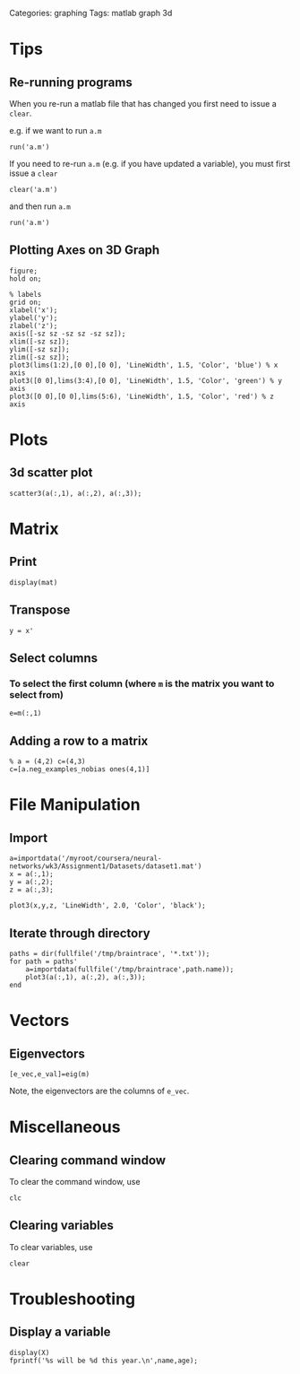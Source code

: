 Categories: graphing
Tags: matlab
	  graph
	  3d

# Tips

## Re-running programs

When you re-run a matlab file that has changed you first need to issue a `clear`.

e.g. if we want to run `a.m`

	run('a.m')

If you need to re-run `a.m` (e.g. if you have updated a variable), you must first issue a `clear`

	clear('a.m')


and then run `a.m`

	run('a.m')

## Plotting Axes on 3D Graph

	figure;
	hold on;
	
	% labels
	grid on;
	xlabel('x');
	ylabel('y');
	zlabel('z');
	axis([-sz sz -sz sz -sz sz]);
	xlim([-sz sz]);
	ylim([-sz sz]);
	zlim([-sz sz]);
	plot3(lims(1:2),[0 0],[0 0], 'LineWidth', 1.5, 'Color', 'blue') % x axis
	plot3([0 0],lims(3:4),[0 0], 'LineWidth', 1.5, 'Color', 'green') % y axis
	plot3([0 0],[0 0],lims(5:6), 'LineWidth', 1.5, 'Color', 'red') % z axis

# Plots

## 3d scatter plot

	scatter3(a(:,1), a(:,2), a(:,3));

# Matrix

## Print

	display(mat)

## Transpose

	y = x'

## Select columns

### To select the first column (where `m` is the matrix you want to select from)

	e=m(:,1)


## Adding a row to a matrix

	% a = (4,2) c=(4,3)
	c=[a.neg_examples_nobias ones(4,1)]

# File Manipulation

## Import

	a=importdata('/myroot/coursera/neural-networks/wk3/Assignment1/Datasets/dataset1.mat')
	x = a(:,1);
	y = a(:,2);
	z = a(:,3);

	plot3(x,y,z, 'LineWidth', 2.0, 'Color', 'black');	

## Iterate through directory


	paths = dir(fullfile('/tmp/braintrace', '*.txt'));
	for path = paths'
    	a=importdata(fullfile('/tmp/braintrace',path.name));
   		plot3(a(:,1), a(:,2), a(:,3));
	end


# Vectors

## Eigenvectors

	[e_vec,e_val]=eig(m)


Note, the eigenvectors are the columns of `e_vec`.


# Miscellaneous

## Clearing command window

To clear the command window, use

	clc

## Clearing variables

To clear variables, use

	clear

# Troubleshooting

## Display a variable

	display(X)
	fprintf('%s will be %d this year.\n',name,age);


